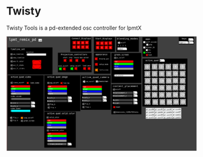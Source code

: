 Twisty
======

Twisty Tools is a pd-extended osc controller for lpmtX

![Alt tag](https://github.com/Giladx/Twisty/blob/master/Img/Twisty_new.png)


